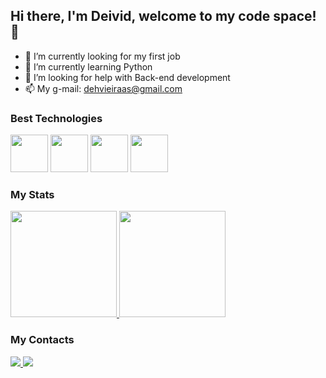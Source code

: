 ## Hi there, I'm Deivid, welcome to my code space! 👋

- 🔭 I’m currently looking for my first job
- 🌱 I’m currently learning Python
- 🤔 I’m looking for help with Back-end development
- 📫 My g-mail: dehvieiraas@gmail.com

### Best Technologies
<div>
  <img src="https://cdn.jsdelivr.net/gh/devicons/devicon/icons/python/python-original.svg" width='60'/> 
  <img src="https://cdn.jsdelivr.net/gh/devicons/devicon/icons/vscode/vscode-original.svg" width='60'/>
  <img src="https://cdn.jsdelivr.net/gh/devicons/devicon/icons/jupyter/jupyter-original-wordmark.svg" width='60'/>
  <img src="https://cdn.jsdelivr.net/gh/devicons/devicon/icons/pycharm/pycharm-original.svg" width='60'/>
</div>

### My Stats
<div>
  <a/ href="https://github.com/dvieirazzy">
    <img height='170cm' src="https://github-readme-stats.vercel.app/api/top-langs/?username=dvieirazzy&theme=dark"/>
    <img height='170cm' src="https://github-readme-stats.vercel.app/api?username=dvieirazzy&show_icons=true&theme=dark"/>
  </a>
</div>

### My Contacts
<div>
  <a/ href="https://www.linkedin.com/in/deivid-vieira/">
    <img src="https://img.shields.io/badge/LinkedIn-0077B5?style=for-the-badge&logo=linkedin&logoColor=white">
  </a>
  <a/ href="https://www.instagram.com/dvieirazzy/">
    <img src="https://img.shields.io/badge/Instagram-E4405F?style=for-the-badge&logo=instagram&logoColor=white">
  </a>
</div>
